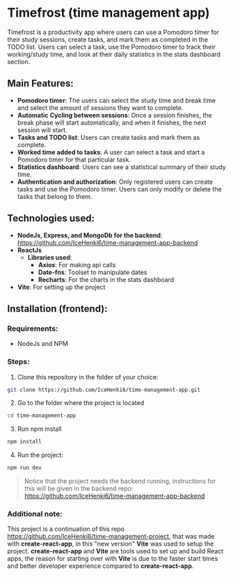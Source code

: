 # **Timefrost (time management app)**

Timefrost is a productivity app where users can use a Pomodoro timer for their study sessions, create tasks, and mark them as completed in the TODO list. Users can select a task, use the Pomodoro timer to track their working/study time, and look at their daily statistics in the stats dashboard section.
## **Main Features**:
- **Pomodoro timer**: The users can select the study time and break time and select the amount of sessions they want to complete.
- **Automatic Cycling between sessions**: Once a session finishes, the break phase will start automatically, and when it finishes, the next session will start.
- **Tasks and TODO list**: Users can create tasks and mark them as complete.
- **Worked time added to tasks**: A user can select a task and start a Pomodoro timer for that particular task.
- **Statistics dashboard**: Users can see a statistical summary of their study time.
- **Authentication and authorization**: Only registered users can create tasks and use the Pomodoro timer. Users can only modify or delete the tasks that belong to them.

## **Technologies used**:
- **NodeJs, Express, and MongoDb for the backend**: https://github.com/IceHenki6/time-management-app-backend
- **ReactJs**
    - **Libraries used**: 
        - **Axios**: For making api calls
        - **Date-fns**: Toolset to manipulate dates
        - **Recharts**: For the charts in the stats dashboard
- **Vite**: For setting up the project

## **Installation (frontend)**:
### Requirements:
- NodeJs and NPM
### Steps:
1. Clone this repository in the folder of your choice:
```bash
git clone https://github.com/IceHenki6/time-management-app.git
```
2. Go to the folder where the project is located
```bash
cd time-management-app
```
3. Run npm install
```bash
npm install
```
4. Run the project:
```bash
npm run dev
```

>Notice that the project needs the backend running, instructions for this will be given in the backend repo: https://github.com/IceHenki6/time-management-app-backend

### Additional note:
This project is a continuation of this repo https://github.com/IceHenki6/time-management-project, that was made with **create-react-app**, in this "new version" **Vite** was used to setup the project. 
**create-react-app** and **Vite** are tools used to set up and build React apps, the reason for starting over with **Vite** is due to the faster start times and better developer experience compared to **create-react-app**.


 

